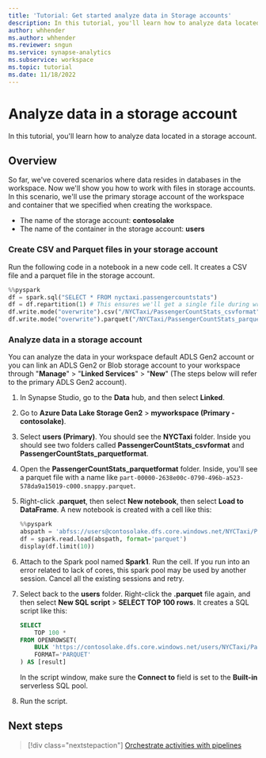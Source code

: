 ```yaml
---
title: 'Tutorial: Get started analyze data in Storage accounts' 
description: In this tutorial, you'll learn how to analyze data located in a storage account.
author: whhender
ms.author: whhender
ms.reviewer: sngun
ms.service: synapse-analytics
ms.subservice: workspace
ms.topic: tutorial
ms.date: 11/18/2022
---
```


# Analyze data in a storage account

In this tutorial, you'll learn how to analyze data located in a storage account.

## Overview

So far, we've covered scenarios where data resides in databases in the workspace. Now we'll show you how to work with files in storage accounts. In this scenario, we'll use the primary storage account of the workspace and container that we specified when creating the workspace.

* The name of the storage account: **contosolake**
* The name of the container in the storage account: **users**

### Create CSV and Parquet files in your storage account

Run the following code in a notebook in a new code cell. It creates a CSV file and a parquet file in the storage account.

```py
%%pyspark
df = spark.sql("SELECT * FROM nyctaxi.passengercountstats")
df = df.repartition(1) # This ensures we'll get a single file during write()
df.write.mode("overwrite").csv("/NYCTaxi/PassengerCountStats_csvformat")
df.write.mode("overwrite").parquet("/NYCTaxi/PassengerCountStats_parquetformat")
```

### Analyze data in a storage account

You can analyze the data in your workspace default ADLS Gen2 account or you can link an ADLS Gen2 or Blob storage account to your workspace through "**Manage**" > "**Linked Services**" > "**New**" (The steps below will refer to the primary ADLS Gen2 account).

1. In Synapse Studio, go to the **Data** hub, and then select **Linked**.
1. Go to **Azure Data Lake Storage Gen2** > **myworkspace (Primary - contosolake)**.
1. Select **users (Primary)**. You should see the **NYCTaxi** folder. Inside you should see two folders called **PassengerCountStats_csvformat** and **PassengerCountStats_parquetformat**.
1. Open the **PassengerCountStats_parquetformat** folder. Inside, you'll see a parquet file with a name like `part-00000-2638e00c-0790-496b-a523-578da9a15019-c000.snappy.parquet`.
1. Right-click **.parquet**, then select **New notebook**, then select **Load to DataFrame**. A new notebook is created with a cell like this:

    ```py
    %%pyspark
    abspath = 'abfss://users@contosolake.dfs.core.windows.net/NYCTaxi/PassengerCountStats_parquetformat/part-00000-1f251a58-d8ac-4972-9215-8d528d490690-c000.snappy.parquet'
    df = spark.read.load(abspath, format='parquet')
    display(df.limit(10))
    ```

1. Attach to the Spark pool named **Spark1**. Run the cell. If you run into an error related to lack of cores, this spark pool may be used by another session. Cancel all the existing sessions and retry.
1. Select back to the **users** folder. Right-click the **.parquet** file again, and then select **New SQL script** > **SELECT TOP 100 rows**. It creates a SQL script like this:

    ```sql
    SELECT 
        TOP 100 *
    FROM OPENROWSET(
        BULK 'https://contosolake.dfs.core.windows.net/users/NYCTaxi/PassengerCountStats_parquetformat/part-00000-1f251a58-d8ac-4972-9215-8d528d490690-c000.snappy.parquet',
        FORMAT='PARQUET'
    ) AS [result]
    ```

    In the script window, make sure the **Connect to** field is set to the **Built-in** serverless SQL pool.

1. Run the script.



## Next steps

> [!div class="nextstepaction"]
> [Orchestrate activities with pipelines](get-started-pipelines.md)

